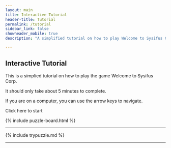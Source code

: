 ```yaml
---
layout: main
title: Interactive Tutorial
header-title: Tutorial
permalink: /tutorial
sidebar_link: false
showheader_mobile: true
description: "A simplified tutorial on how to play Welcome to Sysifus Corp."

---
```


<link rel="stylesheet" href="../assets/css/puzzle.css">
<script type="module">
  import { resetTutorial, runTutorial } from '../js/tutorial.js';

  //run tutorial when page loads
  window.addEventListener('load', (event) => {
    runTutorial();
  });
</script>

<div id="topTextWrapper">
  <div id="initialInstructions">
    <h2 class="is-hidden-desktop">Interactive Tutorial</h2>
    <p>This is a simplied tutorial on how to play the game <span class="is-bold">Welcome to Sysifus Corp</span>.</p>
    <p>It should only take about 5 minutes to complete.</p>
    <p id="startText" class="is-hidden-mobile is-hidden-tablet-mobile">
      If you are on a computer, you can use the arrow keys to navigate.
    </p>
  </div>
  <p id="startButtonMobile" class="startButton is-hidden-desktop gamebutton noselect is-green noselect">Click here to start</p>
</div>

{% include puzzle-board.html %}

<div class="is-hidden-mobile">
  <hr>
      {% include trypuzzle.md %}
  <hr>
</div>

<div class="is-hidden-desktop">
  <br>  
  <br>  
  <br>  
  <br>  
  <br>  
</div>
